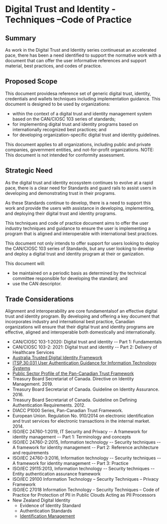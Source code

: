 # Digital Trust and Identity -Techniques –Code of Practice

## Summary

As work in the Digital Trust and Identity series continuesat an accelerated pace, there has been a need identified to support the normative work with a document that can offer the user informative references and support material, best practices, and codes of practice.

## Proposed Scope

This document providesa reference set of generic digital trust, identity, credentials and wallets techniques including implementation guidance. This document is designed to be used by organizations:

* within the context of a digital trust and identity management system based on the CAN/CIOSC 103 series of standards;
* for implementing digital trust and identity programs based on internationally recognized best practices; and
* for developing organization-specific digital trust and identity guidelines.

This document applies to all organizations, including public and private companies, government entities, and not-for-profit organizations.
NOTE: This document is not intended for conformity assessment.

## Strategic Need

As the digital trust and identity ecosystem continues to evolve at a rapid pace, there is a clear need for Standards and guard rails to assist users in developing and demonstrating trust in their programs.

As these Standards continue to develop, there is a need to support this work and provide the users with assistance in developing, implementing, and deploying their digital trust and identity programs.

This techniques and code of practice document aims to offer the user industry techniques and guidance to ensure the user is implementing a program that is aligned and interoperable with international best practices.

This document not only intends to offer support for users looking to deploy the CAN/CIOSC 103 series of Standards, but any user looking to develop and deploy a digital trust and identity program at their or  ganization.

This document will:

* be maintained on a periodic basis as determined by the technical committee responsible for developing the standard; and
* use the CAN descriptor.

## Trade Considerations

Alignment and interoperability are core fundamentalsof an effective digital trust and identity program. By developing and offering a key document that incorporates industry and international best practice, Canadian organizations will ensure that their digital trust and identity programs are effective, aligned and interoperable both domestically and internationally.

* CAN/CIOSC 103-1:2020: Digital trust and identity -- Part 1: Fundamentals
* CAN/CIOSC 103-2: 2021: Digital trust and identity -- Part 2: Delivery of Healthcare Services
* [Australia Trusted Digital Identity Framework](https://www.dta.gov.au/our-projects/digital-identity/join-identity-federation/accreditation-and-onboarding/trusted-digital-identity-framework)
* [ITSP.30.031 User Authentication Guidance for Information Technology Systems](https://www.cse-cst.gc.ca/en/node/2454/html/28582)
* [Public Sector Profile of the Pan-Canadian Trust Framework](https://canada-ca.github.io/PCTF-CCP/)
* Treasury Board Secretariat of Canada. Directive on Identity Management. 2019.
* Treasury Board Secretariat of Canada. Guideline on Identity Assurance. 2016.
* Treasury Board Secretariat of Canada. Guideline on Defining Authentication Requirements. 2012.
* DIACC P1000 Series, Pan-Canadian Trust Framework.
* European Union. Regulation No. 910/2014 on electronic identification and trust services for electronic transactions in the internal market. 2014.
* ISO/IEC 24760-1:2019, IT Security and Privacy -- A framework for identity management -- Part 1: Terminology and concepts
* ISO/IEC 24760-2:2015, Information technology --    Security techniques -- A framework for identity management -- Part 2: Reference architecture and requirements
* ISO/IEC 24760-3:2016, Information technology --    Security techniques -- A framework for identity management -- Part 3: Practice
* ISO/IEC 29115:2013, Information technology -- Security techniques   --    Entity authentication assurance framework
* ISO/IEC 29100 Information Technology – Security Techniques – Privacy Framework
* ISO/IEC 27018 Information Technology – Security Techniques – Code of Practice for Protection of PII in Public Clouds Acting as PII Processors
* New Zealand Digital Identity
  * Evidence of Identity Standard
  * Authentication Standards
  * [Identification Management](https://www.digital.govt.nz/standards-and-guidance/identity/digital-identity/)
  